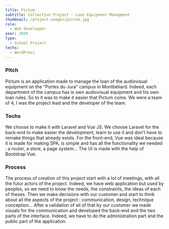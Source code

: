 ```yaml
---
title: Pictum
subtitle: Collective Project - Loan Equipment Managment
thumbnail: /project-images/pictum.jpg
role:
  - Web developper
year: 2020
type:
  - School Project
techs:
  - WordPress
---
```


### Pitch

Pictum is an application made to manage the loan of the audiovisual equipment on the "Portes du Jura" campus in Montbéliard.
Indeed, each department of the campus has is own audiovisual equipment and his own loan rules. So to it was to make it easier
that Pictum come. We were a team of 4, I was the project lead and the developer of the team.

### Techs

We choose to make it with Laravel and Vue JS. We choose Laravel for the back-end to make easier the development, learn
to use it and don't have to remake things that already exists. For the front-end, Vue was ideal because it is made for
making SPA, is simple and has all the functionality we needed : a router, a store, a page system... The UI is made with
the help of Bootstrap Vue.

### Process

The process of creation of this project start with a lot of meetings, with all the futur actors of the project. Indeed,
we have web application but used by peoples, so we need to know the needs, the constraints, the ideas of each of theses.
Then we make decisions with our customer and start to think about all the aspects of the project : communication, design,
technique conception... After a validation of all of that by our customer we made visuals for the communication and developed
the back-end and the two parts of the interface. Indeed, we have to do the administration part and the public part of
the application.
